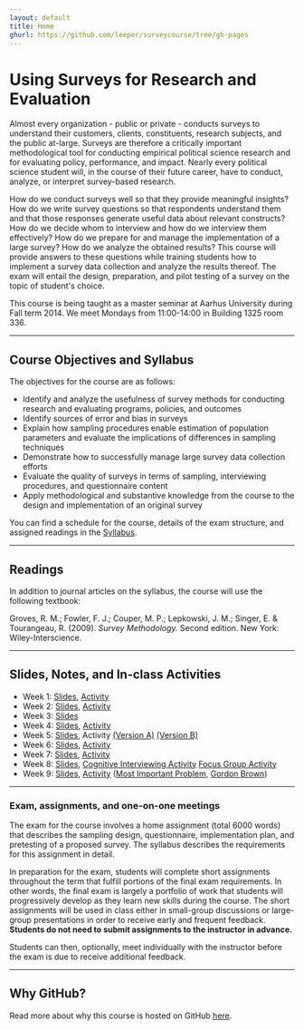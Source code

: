 ```yaml
---
layout: default
title: Home
ghurl: https://github.com/leeper/surveycourse/tree/gh-pages
---
```


# Using Surveys for Research and Evaluation #

Almost every organization - public or private - conducts surveys to understand their customers, clients, constituents, research subjects, and the public at-large. Surveys are therefore a critically important methodological tool for conducting empirical political science research and for evaluating policy, performance, and impact. Nearly every political science student will, in the course of their future career, have to conduct, analyze, or interpret survey-based research.

How do we conduct surveys well so that they provide meaningful insights? How do we write survey questions so that respondents understand them and that those responses generate useful data about relevant constructs? How do we decide whom to interview and how do we interview them effectively? How do we prepare for and manage the implementation of a large survey? How do we analyze the obtained results? This course will provide answers to these questions while training students how to implement a survey data collection and analyze the results thereof. The exam will entail the design, preparation, and pilot testing of a survey on the topic of student's choice.

This course is being taught as a master seminar at Aarhus University during Fall term 2014. We meet Mondays from 11:00-14:00 in Building 1325 room 336.

---
## Course Objectives and Syllabus ##

The objectives for the course are as follows:

 - Identify and analyze the usefulness of survey methods for conducting research and evaluating programs, policies, and outcomes
 - Identify sources of error and bias in surveys
 - Explain how sampling procedures enable estimation of population parameters and evaluate the implications of differences in sampling techniques
 - Demonstrate how to successfully manage large survey data collection efforts
 - Evaluate the quality of surveys in terms of sampling, interviewing procedures, and questionnaire content 
 - Apply methodological and substantive knowledge from the course to the design and implementation of an original survey

You can find a schedule for the course, details of the exam structure, and assigned readings in the [Syllabus](Syllabus/Syllabus.pdf).

---
## Readings ##

In addition to journal articles on the syllabus, the course will use the following textbook:

Groves, R. M.; Fowler, F. J.; Couper, M. P.; Lepkowski, J. M.; Singer, E. & Tourangeau, R. (2009). *Survey Methodology.* Second edition. New York: Wiley-Interscience.


---
## Slides, Notes, and In-class Activities ##

 - Week 1: [Slides](Slides/Week1.pdf), [Activity](Activities/Week1.pdf)
 - Week 2: [Slides](Slides/Week2.pdf), [Activity](Activities/Week2.pdf)
 - Week 3: [Slides](Slides/Week3.pdf)
 - Week 4: [Slides](Slides/Week4.pdf), [Activity](Activities/Week4.pdf)
 - Week 5: [Slides](Slides/Week5.pdf), Activity [(Version A)](Activities/Week5a.pdf) [(Version B)](Activities/Week5b.pdf)
 - Week 6: [Slides](Slides/Week6.pdf), [Activity](Activities/Week6.pdf)
 - Week 7: [Slides](Slides/Week7.pdf), [Activity](Activities/Week7.pdf)
 - Week 8: [Slides](Slides/Week8.pdf), [Cognitive Interviewing Activity](Activities/Week8a.pdf) [Focus Group Activity](Activities/Week8b.pdf)
 - Week 9: [Slides](Slides/Week9.pdf), [Activity](Activities/Week9.pdf) ([Most Important Problem](Activities/ANES2008OpenEndedMIP.txt), [Gordon Brown](Activities/ANES2008OpenEndedGordonBrown.txt))

---
### Exam, assignments, and one-on-one meetings ###

The exam for the course involves a home assignment (total 6000 words) that describes the sampling design, questionnaire, implementation plan, and pretesting of a proposed survey. The syllabus describes the requirements for this assignment in detail.

In preparation for the exam, students will complete short assignments throughout the term that fulfill portions of the final exam requirements. In other words, the final exam is largely a portfolio of work that students will progressively develop as they learn new skills during the course. The short assignments will be used in class either in small-group discussions or large-group presentations in order to receive early and frequent feedback. **Students do not need to submit assignments to the instructor in advance.**

Students can then, optionally, meet individually with the instructor before the exam is due to receive additional feedback.

---
## Why GitHub? ##

Read more about why this course is hosted on GitHub [here](fork.html).
